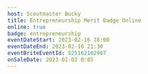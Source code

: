 ```yaml
---
host: Scoutmaster Bucky
title: Entrepreneurship Merit Badge Online
online: true
badge: entrepreneurship
eventDateStart: 2023-02-16 18:00
eventDateEnd: 2023-02-16 21:30
eventBriteEventId: 525162102987
onSaleDate: 2023-01-02 0:05
---
```

